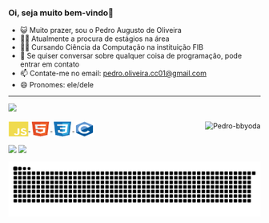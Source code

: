 ### Oi, seja muito bem-vindo👋
- 😺 Muito prazer, sou o Pedro Augusto de Oliveira
- 🐱‍💻 Atualmente a procura de estágios na área
- 👨‍💻 Cursando Ciência da Computação na instituição FIB
- 💬 Se quiser conversar sobre qualquer coisa de programação, pode entrar em contato
- 📫 Contate-me no email: pedro.oliveira.cc01@gmail.com
- 😄 Pronomes: ele/dele
________________________________________________________________________________________________________________________________________________
<div>
  <a href="https://github.com/PedroAugOliveira">
  <img height="180em" src="https://github-readme-stats.vercel.app/api?username=PedroAugOliveira&show_icons=true&theme=synthwave&include_all_commits=true&count_private=true"/>
  
</div>
  
<div style="display: inline_block"><br>
  <img align="center" alt="Pedro-Js" height="30" width="40" src="https://raw.githubusercontent.com/devicons/devicon/master/icons/javascript/javascript-plain.svg">
  <img align="center" alt="Pedro-HTML" height="30" width="40" src="https://raw.githubusercontent.com/devicons/devicon/master/icons/html5/html5-original.svg">
  <img align="center" alt="Pedro-CSS" height="30" width="40" src="https://raw.githubusercontent.com/devicons/devicon/master/icons/css3/css3-original.svg">
  <img align="center" alt="Pedro-CSS" height="30" width="40" src="https://raw.githubusercontent.com/devicons/devicon/master/icons/c/c-original.svg">
  <img align="right" alt="Pedro-bbyoda" src="https://cdn.discordapp.com/attachments/468996747344084992/872940577509998642/tenor.gif">
</div>
  
  
<div>
  <br>
  <a href="https://instagram.com/pe_augustx" target="_blank"><img src="https://img.shields.io/badge/-Instagram-%23E4405F?style=for-the-badge&logo=instagram&logoColor=white" target="_blank"></a>
  <a href = "mailto:pedro.oliveira.cc01@gmail.com"><img src="https://img.shields.io/badge/-Gmail-%23333?style=for-the-badge&logo=gmail&logoColor=white" target="_blank"></a> 
</div>
  
  ![Snake animation](https://github.com/PedroAugOliveira/PedroAugOliveira/blob/output/github-contribution-grid-snake.svg)
